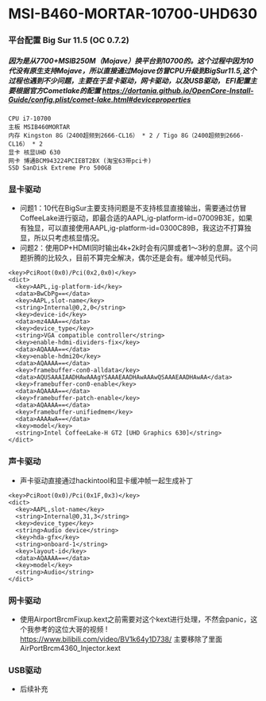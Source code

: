 # MSI-B460-MORTAR-10700-UHD630

### 平台配置 Big Sur 11.5 (OC 0.7.2)
##### 因为是从7700+MSIB250M（Mojave）换平台到10700的。这个过程中因为10代没有原生支持Mojave，所以直接通过Mojave仿冒CPU升级到BigSur11.5,这个过程也遇到不少问题，主要在于显卡驱动，网卡驱动，以及USB驱动， EFI配置主要根据官方Cometlake的配置 https://dortania.github.io/OpenCore-Install-Guide/config.plist/comet-lake.html#deviceproperties 
```
CPU i7-10700
主板 MSIB460MORTAR
内存 Kingston 8G（2400超频到2666-CL16） * 2 / Tigo 8G（2400超频到2666-CL16） * 2
显卡 核显UHD 630
网卡 博通BCM943224PCIEBT2BX (淘宝63带pci卡)
SSD SanDisk Extreme Pro 500GB
```


### 显卡驱动
+ 问题1：10代在BigSur主要支持问题是不支持核显直接输出，需要通过仿冒CoffeeLake进行驱动，即最合适的AAPL,ig-platform-id=07009B3E，如果有独显，可以直接使用AAPL,ig-platform-id=0300C89B，我这边不打算独显，所以只考虑核显情况。
+ 问题2：使用DP+HDMI同时输出4k+2k时会有闪屏或者1～3秒的息屏。这个问题折腾的比较久，目前不算完全解决，偶尔还是会有。缓冲帧见代码。
```
<key>PciRoot(0x0)/Pci(0x2,0x0)</key>
<dict>
  <key>AAPL,ig-platform-id</key>
  <data>BwCbPg==</data>
  <key>AAPL,slot-name</key>
  <string>Internal@0,2,0</string>
  <key>device-id</key>
  <data>mz4AAA==</data>
  <key>device_type</key>
  <string>VGA compatible controller</string>
  <key>enable-hdmi-dividers-fix</key>
  <data>AQAAAA==</data>
  <key>enable-hdmi20</key>
  <data>AQAAAA==</data>
  <key>framebuffer-con0-alldata</key>
  <data>AQUSAAAIAADHAwAAAgYSAAAEAADHAwAAAwQSAAAEAADHAwAA</data>
  <key>framebuffer-con0-enable</key>
  <data>AQAAAA==</data>
  <key>framebuffer-patch-enable</key>
  <data>AQAAAA==</data>
  <key>framebuffer-unifiedmem</key>
  <data>AAAAwA==</data>
  <key>model</key>
  <string>Intel CoffeeLake-H GT2 [UHD Graphics 630]</string>
</dict>
```

### 声卡驱动
+ 声卡驱动直接通过hackintool和显卡缓冲帧一起生成补丁
```
<key>PciRoot(0x0)/Pci(0x1F,0x3)</key>
<dict>
  <key>AAPL,slot-name</key>
  <string>Internal@0,31,3</string>
  <key>device_type</key>
  <string>Audio device</string>
  <key>hda-gfx</key>
  <string>onboard-1</string>
  <key>layout-id</key>
  <data>AQAAAA==</data>
  <key>model</key>
  <string>Audio</string>
</dict>
```

### 网卡驱动
+ 使用AirportBrcmFixup.kext之前需要对这个kext进行处理，不然会panic，这个我参考的这位大哥的视频 ! https://www.bilibili.com/video/BV1k64y1D738/ 主要移除了里面AirPortBrcm4360_Injector.kext

### USB驱动
+ 后续补充
